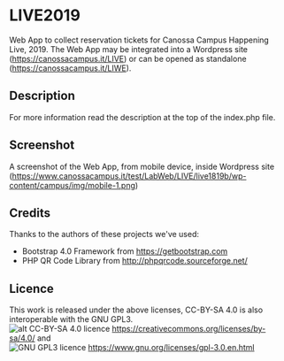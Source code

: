 # LIVE2019
Web App to collect reservation tickets for Canossa Campus Happening Live, 2019.
The Web App may be integrated into a Wordpress site (https://canossacampus.it/LIVE) or can be opened as standalone (https://canossacampus.it/LIWE).

## Description
For more information read the description at the top of the index.php file.

## Screenshot
A screenshot of the Web App, from mobile device, inside Wordpress site
(https://www.canossacampus.it/test/LabWeb/LIVE/live1819b/wp-content/campus/img/mobile-1.png)

## Credits
Thanks to the authors of these projects we've used:
- Bootstrap 4.0 Framework from https://getbootstrap.com
- PHP QR Code Library from http://phpqrcode.sourceforge.net/

## Licence
This work is released under the above licenses, CC-BY-SA 4.0 is also interoperable with the GNU GPL3.<br/>
![alt CC-BY-SA 4.0](https://licensebuttons.net/l/by-sa/4.0/88x31.png) licence https://creativecommons.org/licenses/by-sa/4.0/ and<br/>
![GNU GPL3](https://www.gnu.org/graphics/gplv3-88x31.png) licence https://www.gnu.org/licenses/gpl-3.0.en.html
